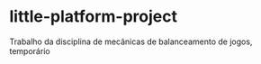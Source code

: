 # little-platform-project
Trabalho da disciplina de mecânicas de balanceamento de jogos, temporário
